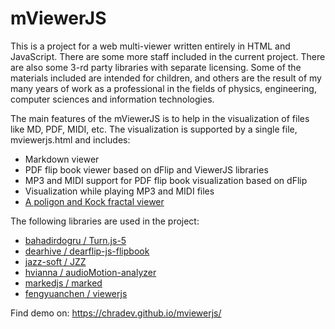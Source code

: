 #  mViewerJS 
This is a project for a web multi-viewer written entirely in HTML and JavaScript. There are some more staff included in the current project. There are also some 3-rd party libraries with separate licensing. Some of the materials included are intended for children, and others are the result of my many years of work as a professional in the fields of physics, engineering, computer sciences and information technologies.

The main features of the mViewerJS is to help in the visualization of files like MD, PDF, MIDI, etc. The visualization is supported by a single file,  mviewerjs.html and includes:
- Markdown viewer
- PDF flip book viewer based on dFlip and ViewerJS libraries
- MP3 and MIDI support for PDF flip book visualization based on dFlip
- Visualization while playing MP3 and MIDI files
- [A poligon and Kock fractal viewer](pgviewer)

 The following libraries are used in the project:
 - <a href="https://github.com/bahadirdogru/Turn.js-5/tree/master" target="_blank"> bahadirdogru / Turn.js-5 </a>
 - <a href="https://github.com/dearhive/dearflip-js-flipbook" target="_blank"> dearhive / dearflip-js-flipbook </a>
 - <a href="https://github.com/jazz-soft/JZZ" target="_blank"> jazz-soft / JZZ </a>
 - <a href="https://github.com/hvianna/audioMotion-analyzer/tree/master" target="_blank"> hvianna / audioMotion-analyzer </a>
 - <a href="https://github.com/markedjs/marked" target="_blank"> markedjs / marked </a>
 - <a href="https://github.com/fengyuanchen/viewerjs" target="_blank"> fengyuanchen / viewerjs </a>


Find demo on: <a href="https://chradev.github.io/mviewerjs/" target="_blank">https://chradev.github.io/mviewerjs/</a>
 

